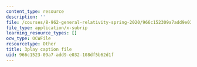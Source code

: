 ```yaml
---
content_type: resource
description: ''
file: /courses/8-962-general-relativity-spring-2020/966c152309a7add9e032108df5b62d1f_TiHHz3sKDbY.srt
file_type: application/x-subrip
learning_resource_types: []
ocw_type: OCWFile
resourcetype: Other
title: 3play caption file
uid: 966c1523-09a7-add9-e032-108df5b62d1f
---
```

